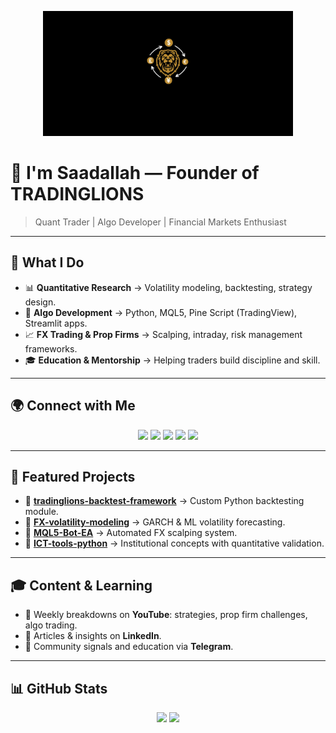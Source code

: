 <!-- Banner -->
<p align="center">
  <img src="https://raw.githubusercontent.com/RSaadtrust7/RSaadtrust7/refs/heads/main/tl%20bn.png" alt="TRADINGLIONS Banner" width="400px">
</p>

# 🦁 I'm Saadallah — Founder of TRADINGLIONS
> Quant Trader | Algo Developer | Financial Markets Enthusiast  

---

## 🎯 What I Do
- 📊 **Quantitative Research** → Volatility modeling, backtesting, strategy design.  
- 🤖 **Algo Development** → Python, MQL5, Pine Script (TradingView), Streamlit apps.  
- 📈 **FX Trading & Prop Firms** → Scalping, intraday, risk management frameworks.  
- 🎓 **Education & Mentorship** → Helping traders build discipline and skill.  

---

## 🌍 Connect with Me
<p align="center">
  <a href="https://tradinglions.io"><img src="https://img.shields.io/badge/Website-000?style=for-the-badge&logo=firefox&logoColor=white"/></a>
  <a href="https://linkedin.com/in/saadallahelbejjaj/"><img src="https://img.shields.io/badge/LinkedIn-0077B5?style=for-the-badge&logo=linkedin&logoColor=white"/></a>
  <a href="https://t.me/tradinglions7"><img src="https://img.shields.io/badge/Telegram-2CA5E0?style=for-the-badge&logo=telegram&logoColor=white"/></a>
  <a href="https://youtube.com/@TRADINGLIONS7"><img src="https://img.shields.io/badge/YouTube-FF0000?style=for-the-badge&logo=youtube&logoColor=white"/></a>
  <a href="https://instagram.com/trading.lions"><img src="https://img.shields.io/badge/Instagram-E4405F?style=for-the-badge&logo=instagram&logoColor=white"/></a>
</p>

---

## 🚀 Featured Projects
- 📌 [**tradinglions-backtest-framework**](#) → Custom Python backtesting module.  
- 📌 [**FX-volatility-modeling**](#) → GARCH & ML volatility forecasting.  
- 📌 [**MQL5-Bot-EA**](#) → Automated FX scalping system.  
- 📌 [**ICT-tools-python**](#) → Institutional concepts with quantitative validation.  

---

## 🎓 Content & Learning
- 🎥 Weekly breakdowns on **YouTube**: strategies, prop firm challenges, algo trading.  
- 📰 Articles & insights on **LinkedIn**.  
- 📢 Community signals and education via **Telegram**.  

---

## 📊 GitHub Stats
<p align="center">
  <img src="https://github-readme-stats.vercel.app/api?username=RSaadtrust7&show_icons=true&theme=radical" height="160"/>
  <img src="https://github-readme-stats.vercel.app/api/top-langs/?username=RSaadtrust7&layout=compact&theme=radical" height="160"/>
</p>
